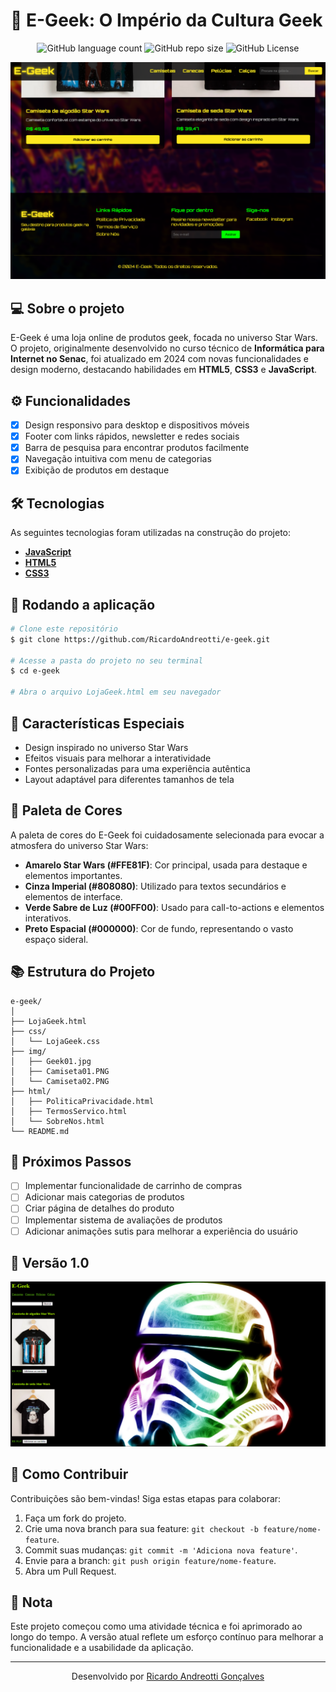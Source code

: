 # 🚀 E-Geek: O Império da Cultura Geek
<p align="center">
  <!-- Contador de linguagens do GitHub -->
  <img alt="GitHub language count" src="https://img.shields.io/github/languages/count/devAndreotti/e-geek?color=FFF&labelColor=fde61f&style=flat-square">
  <!-- Tamanho do repositório no GitHub -->
  <img alt="GitHub repo size" src="https://img.shields.io/github/repo-size/devAndreotti/e-geek?color=FFF&labelColor=fde61f&style=flat-square">
  <!-- Licença do GitHub -->
  <img alt="GitHub License" src="https://img.shields.io/github/license/devAndreotti/devAndreotti?color=FFF&labelColor=fde61f&style=flat-square">
</p>

<div align="center">
  <img src="./img/project/new/new-project.png" alt="E-Geek Novo"/>
</div>

## 💻 Sobre o projeto
E-Geek é uma loja online de produtos geek, focada no universo Star Wars. O projeto, originalmente desenvolvido no curso técnico de **Informática para Internet no Senac**, foi atualizado em 2024 com novas funcionalidades e design moderno, destacando habilidades em **HTML5**, **CSS3** e **JavaScript**.

## ⚙️ Funcionalidades
- [x] Design responsivo para desktop e dispositivos móveis
- [x] Footer com links rápidos, newsletter e redes sociais
- [x] Barra de pesquisa para encontrar produtos facilmente
- [x] Navegação intuitiva com menu de categorias
- [x] Exibição de produtos em destaque

## 🛠 Tecnologias
As seguintes tecnologias foram utilizadas na construção do projeto:
- **[JavaScript](https://developer.mozilla.org/en-US/docs/Web/JavaScript)**
- **[HTML5](https://developer.mozilla.org/en-US/docs/Web/HTML)**
- **[CSS3](https://developer.mozilla.org/en-US/docs/Web/CSS)**

## 🧭 Rodando a aplicação
```bash
# Clone este repositório
$ git clone https://github.com/RicardoAndreotti/e-geek.git

# Acesse a pasta do projeto no seu terminal
$ cd e-geek

# Abra o arquivo LojaGeek.html em seu navegador
```

## 🌟 Características Especiais
- Design inspirado no universo Star Wars
- Efeitos visuais para melhorar a interatividade
- Fontes personalizadas para uma experiência autêntica
- Layout adaptável para diferentes tamanhos de tela

## 🎨 Paleta de Cores
A paleta de cores do E-Geek foi cuidadosamente selecionada para evocar a atmosfera do universo Star Wars:
- **Amarelo Star Wars (#FFE81F)**: Cor principal, usada para destaque e elementos importantes.
- **Cinza Imperial (#808080)**: Utilizado para textos secundários e elementos de interface.
- **Verde Sabre de Luz (#00FF00)**: Usado para call-to-actions e elementos interativos.
- **Preto Espacial (#000000)**: Cor de fundo, representando o vasto espaço sideral.

## 📚 Estrutura do Projeto
```
e-geek/
│
├── LojaGeek.html
├── css/
│   └── LojaGeek.css
├── img/
│   ├── Geek01.jpg
│   ├── Camiseta01.PNG
│   └── Camiseta02.PNG
├── html/
│   ├── PoliticaPrivacidade.html
│   ├── TermosServico.html
│   └── SobreNos.html
└── README.md
```

## 🔧 Próximos Passos
- [ ] Implementar funcionalidade de carrinho de compras
- [ ] Adicionar mais categorias de produtos
- [ ] Criar página de detalhes do produto
- [ ] Implementar sistema de avaliações de produtos
- [ ] Adicionar animações sutis para melhorar a experiência do usuário

## 🔄 Versão 1.0
<div align="center">
  <img src="./img/project/old/old-project.png" alt="E-Geek Antigo"/>
</div>

## 💪 Como Contribuir
Contribuições são bem-vindas! Siga estas etapas para colaborar:
1. Faça um fork do projeto.
2. Crie uma nova branch para sua feature: `git checkout -b feature/nome-feature`.
3. Commit suas mudanças: `git commit -m 'Adiciona nova feature'`.
4. Envie para a branch: `git push origin feature/nome-feature`.
5. Abra um Pull Request.

## 📝 Nota
Este projeto começou como uma atividade técnica e foi aprimorado ao longo do tempo. A versão atual reflete um esforço contínuo para melhorar a funcionalidade e a usabilidade da aplicação.

---

<p align="center">
  Desenvolvido por <a href="https://github.com/RicardoAndreotti">Ricardo Andreotti Gonçalves</a>
</p>
